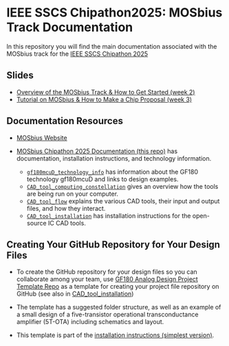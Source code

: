 # IEEE SSCS Chipathon2025: MOSbius Track Documentation 
In this repository you will find the main documentation associated with the MOSbius track for the [IEEE SSCS Chipathon 2025](https://github.com/sscs-ose/sscs-chipathon-2025/)


## Slides

- [Overview of the MOSbius Track & How to Get Started (week 2)](./files/MOSbius_Chipathon_2025_kinget_v1.pdf) 
- [Tutorial on MOSbius & How to Make a Chip Proposal (week 3)](./files/MOSbius_Chipathon_2025_tutorial_kinget_v1.pdf)

## Documentation Resources

-  [MOSbius Website](https://mosbius.org)

- [MOSbius Chipathon 2025 Documentation (this repo)](https://github.com/mosbiuschip/chipathon2025) has documentation, installation instructions, and technology information. 

    - [`gf180mcuD_technology_info`](./gf180mcuD_technology_info/README.md) has information  about the GF180 technology gf180mcuD and links to design examples.
    - [`CAD_tool_computing_constellation`](./CAD_tool_computing_constellation/README.md) gives an overview how the tools are being run on your computer.
    - [`CAD_tool_flow`](./CAD_tool_flow/README.md) explains the various CAD tools, their input and output files, and how they interact.
    - [`CAD_tool_installation`](./CAD_tool_installation/README.md) has installation instructions for the open-source IC CAD tools.

## Creating Your GitHub Repository for Your Design Files

- To create the GitHub repository for your design files so you can collaborate among your team, use [GF180 Analog Design Project Template Repo](https://github.com/Jianxun/iic-osic-tools-project-template) as a template for creating your project file repository on GitHub (see also in [CAD_tool_installation](./CAD_tool_installation/install_using_repo.md))

- The template has a suggested folder structure, as well as an example of a small design of a five-transistor operational transconductance amplifier (5T-OTA) including schematics and layout. 
- This template is part of the [installation instructions (simplest version)](./CAD_tool_installation/install_using_repo.md).
